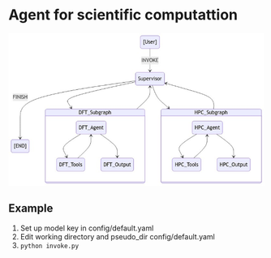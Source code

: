 # Agent for scientific computattion

<div style="text-align: center;">
  <img src="./figures/graph.png" alt="plot">
</div>


## Example

1. Set up model key in config/default.yaml
2. Edit working directory and pseudo_dir config/default.yaml
3. ```python invoke.py```